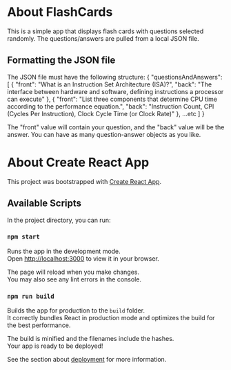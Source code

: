 # About FlashCards

This is a simple app that displays flash cards with questions selected randomly. The questions/answers are pulled from a local JSON file.

## Formatting the JSON file

The JSON file must have the following structure: 
    {
        "questionsAndAnswers": [
            {
                "front": "What is an Instruction Set Architecture (ISA)?",
                "back": "The interface between hardware and software, defining instructions a processor can execute"
            },
            {
                "front": "List three components that determine CPU time according to the performance equation.",
                "back": "Instruction Count, CPI (Cycles Per Instruction), Clock Cycle Time (or Clock Rate)"
            },
            ...etc
        ]
    }

The "front" value will contain your question, and the "back" value will be the answer. You can have as many question-answer objects as you like. 

# About Create React App

This project was bootstrapped with [Create React App](https://github.com/facebook/create-react-app).

## Available Scripts

In the project directory, you can run:

### `npm start`

Runs the app in the development mode.\
Open [http://localhost:3000](http://localhost:3000) to view it in your browser.

The page will reload when you make changes.\
You may also see any lint errors in the console.

### `npm run build`

Builds the app for production to the `build` folder.\
It correctly bundles React in production mode and optimizes the build for the best performance.

The build is minified and the filenames include the hashes.\
Your app is ready to be deployed!

See the section about [deployment](https://facebook.github.io/create-react-app/docs/deployment) for more information.
